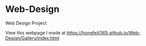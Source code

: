 # Web-Design
Web Design Project

View this webpage I made at https://hongfeili365.github.io/Web-Design/Gallery/index.html
